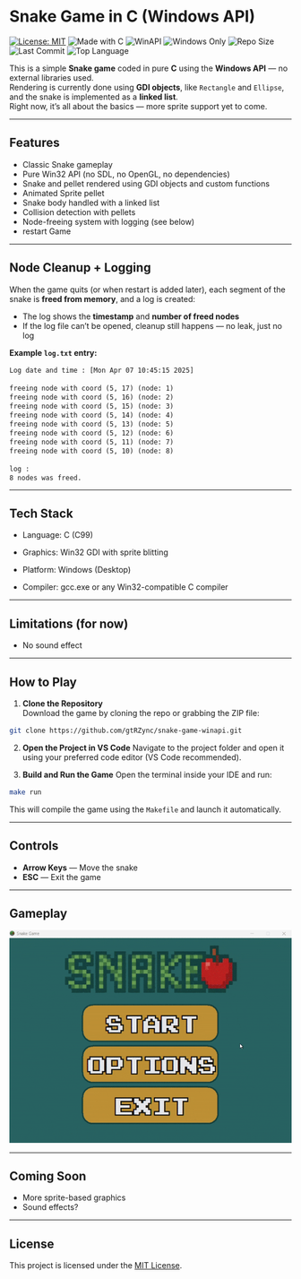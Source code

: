# Snake Game in C (Windows API)

[![License: MIT](https://img.shields.io/badge/License-MIT-yellow.svg)](LICENSE)
![Made with C](https://img.shields.io/badge/Made%20with-C-00599C.svg)
![WinAPI](https://img.shields.io/badge/WinAPI-Native-blue.svg)
![Windows Only](https://img.shields.io/badge/Windows-Only-red.svg?logo=windows&logoColor=white)
![Repo Size](https://img.shields.io/github/repo-size/gtrZync/snake-game-winapi?color=orange)
![Last Commit](https://img.shields.io/github/last-commit/gtrZync/snake-game-winapi?color=ff69b4)
![Top Language](https://img.shields.io/github/languages/top/gtrZync/snake-game-winapi?color=gold)




This is a simple **Snake game** coded in pure **C** using the **Windows API** — no external libraries used.  
Rendering is currently done using **GDI objects**, like `Rectangle` and `Ellipse`, and the snake is implemented as a **linked list**.  
Right now, it’s all about the basics — more sprite support yet to come.

---

## Features

- Classic Snake gameplay
- Pure Win32 API (no SDL, no OpenGL, no dependencies)
- Snake and pellet rendered using GDI objects and custom functions
- Animated Sprite pellet
- Snake body handled with a linked list
- Collision detection with pellets
- Node-freeing system with logging (see below)
- restart Game

---

## Node Cleanup + Logging

When the game quits (or when restart is added later), each segment of the snake is **freed from memory**, and a log is created:

- The log shows the **timestamp** and **number of freed nodes**
- If the log file can’t be opened, cleanup still happens — no leak, just no log

**Example `log.txt` entry:**
```
Log date and time : [Mon Apr 07 10:45:15 2025]

freeing node with coord (5, 17) (node: 1)
freeing node with coord (5, 16) (node: 2)
freeing node with coord (5, 15) (node: 3)
freeing node with coord (5, 14) (node: 4)
freeing node with coord (5, 13) (node: 5)
freeing node with coord (5, 12) (node: 6)
freeing node with coord (5, 11) (node: 7)
freeing node with coord (5, 10) (node: 8)

log :
8 nodes was freed.
```

---

## Tech Stack

- Language: C (C99)

- Graphics: Win32 GDI with sprite blitting

- Platform: Windows (Desktop)

- Compiler: gcc.exe or any Win32-compatible C compiler
---

## Limitations (for now)

- No sound effect

---

## How to Play

1. **Clone the Repository**  
   Download the game by cloning the repo or grabbing the ZIP file:
```bash
git clone https://github.com/gtRZync/snake-game-winapi.git
```

2. **Open the Project in VS Code**
   Navigate to the project folder and open it using your preferred code editor (VS Code recommended).

3. **Build and Run the Game**
   Open the terminal inside your IDE and run:

```bash
make run
```

   This will compile the game using the `Makefile` and launch it automatically.


---

## Controls

- **Arrow Keys** — Move the snake
- **ESC** — Exit the game

---

## Gameplay

![Snake Game](resources/demo/gameplay_v5.gif)  

---

## Coming Soon

- More sprite-based graphics
- Sound effects?

---

## License

This project is licensed under the [MIT License](LICENSE).
